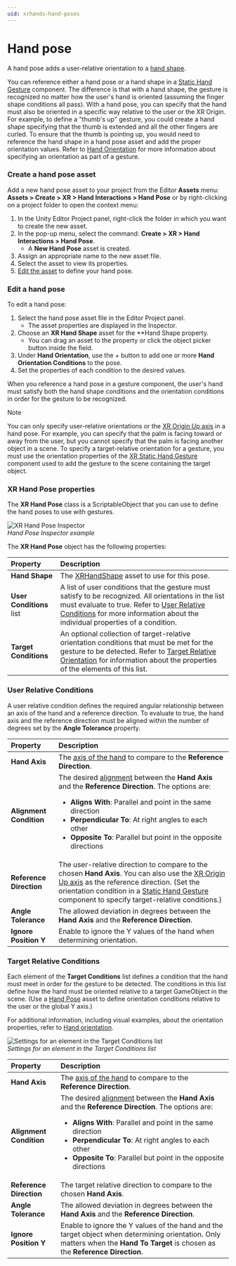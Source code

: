```yaml
---
uid: xrhands-hand-poses
---
```


# Hand pose

A hand pose adds a user-relative orientation to a [hand shape](xref:xrhands-hand-shapes).

You can reference either a hand pose or a hand shape in a [Static Hand Gesture](xref:xrhands-static-gesture-component) component. The difference is that with a hand shape, the gesture is recognized no matter how the user's hand is oriented (assuming the finger shape conditions all pass). With a hand pose, you can specify that the hand must also be oriented in a specific way relative to the user or the XR Origin. For example, to define a "thumb's up" gesture, you could create a hand shape specifying that the thumb is extended and all the other fingers are curled. To ensure that the thumb is pointing up, you would need to reference the hand shape in a hand pose asset and add the proper orientation values. Refer to [Hand Orientation](xref:xrhands-hand-orientation) for more information about specifying an orientation as part of a gesture.

### Create a hand pose asset

Add a new hand pose asset to your project from the Editor **Assets** menu: **Assets > Create > XR > Hand Interactions > Hand Pose** or by right-clicking on a project folder to open the context menu:

1. In the Unity Editor Project panel, right-click the folder in which you want to create the new asset.
2. In the pop-up menu, select the command: **Create > XR > Hand Interactions > Hand Pose**.
   * A **New Hand Pose** asset is created.
3. Assign an appropriate name to the new asset file.
4. Select the asset to view its properties.
5. [Edit the asset](#edit-a-hand-pose) to define your hand pose.

### Edit a hand pose

To edit a hand pose:

1. Select the hand pose asset file in the Editor Project panel.
   * The asset properties are displayed in the Inspector.
2. Choose an **XR Hand Shape** asset for the **Hand Shape property.
   * You can drag an asset to the property or click the object picker button inside the field.
3. Under **Hand Orientation**, use the + button to add one or more **Hand Orientation Conditions** to the pose.
4. Set the properties of each condition to the desired values.

When you reference a hand pose in a gesture component, the user's hand must satisfy both the hand shape conditions and the orientation conditions in order for the gesture to be recognized.

> [!NOTE]
> You can only specify user-relative orientations or the [XR Origin Up axis](xref:xrhands-hand-orientation#origin-up) in a hand pose. For example, you can specify that the palm is facing toward or away from the user, but you cannot specify that the palm is facing another object in a scene. To specify a target-relative orientation for a gesture, you must use the orientation properties of the [XR Static Hand Gesture](xref:xrhands-static-gesture-component) component used to add the gesture to the scene containing the target object.

### XR Hand Pose properties

The **XR Hand Pose** class is a ScriptableObject that you can use to define the hand poses to use with gestures.

![XR Hand Pose Inspector](../images/gestures/hand-pose.png) <br /> *Hand Pose Inspector example*

The **XR Hand Pose** object has the following properties:

| Property | Description |
| :------- | :---------- |
| **Hand Shape** | The [XRHandShape](xref:xrhands-hand-shapes) asset to use for this pose. |
| **User Conditions** list | A list of user conditions that the gesture must satisfy to be recognized. All orientations in the list must evaluate to true. Refer to [User Relative Conditions](#user-relative-conditions) for more information about the individual properties of a condition. |
| **Target Conditions** | An optional collection of target-relative orientation conditions that must be met for the gesture to be detected. Refer to [Target Relative Orientation](#target-relative-conditions) for information about the properties of the elements of this list. |

### User Relative Conditions

A user relative condition defines the required angular relationship between an axis of the hand and a reference direction. To evaluate to true, the hand axis and the reference direction must be aligned within the number of degrees set by the **Angle Tolerance** property.

| Property | Description |
| :------- | :---------- |
| **Hand Axis** | The [axis of the hand](xref:xrhands-hand-orientation#hand-axis) to compare to the **Reference Direction**. |
| **Alignment Condition**| The desired [alignment](xref:xrhands-hand-orientation#alignment) between the **Hand Axis** and the **Reference Direction**. The options are:<ul><li><b>Aligns With</b>: Parallel and point in the same direction</li><li><b>Perpendicular To</b>: At right angles to each other</li><li><b>Opposite To</b>: Parallel but point in the opposite directions</li></ul> |
| **Reference Direction** | The user-relative direction to compare to the chosen **Hand Axis**. You can also use the [XR Origin Up axis](xref:xrhands-hand-orientation#origin-up) as the reference direction. (Set the orientation condition in a [Static Hand Gesture](xref:xrhands-static-gesture-component) component to specify target-relative conditions.) |
| **Angle Tolerance**| The allowed deviation in degrees between the **Hand Axis** and the **Reference Direction**. |
| **Ignore Position Y** | Enable to ignore the Y values of the hand when determining orientation. |

### Target Relative Conditions

Each element of the **Target Conditions** list defines a condition that the hand must meet in order for the gesture to be detected. The conditions in this list define how the hand must be oriented relative to a target GameObject in the scene. (Use a [Hand Pose](xref:xrhands-hand-poses) asset to define orientation conditions relative to the user or the global Y axis.)

For additional information, including visual examples, about the orientation properties, refer to [Hand orientation](xref:xrhands-hand-orientation).

![Settings for an element in the Target Conditions list](../images/gestures/target-relative-orientation.png)<br/>*Settings for an element in the Target Conditions list*

| Property | Description |
| :------- | :---------- |
| **Hand Axis** | The [axis of the hand](xref:xrhands-hand-orientation#hand-axis) to compare to the **Reference Direction**. |
| **Alignment Condition** | The desired [alignment](xref:xrhands-hand-orientation#alignment) between the **Hand Axis** and the **Reference Direction**. The options are:<ul><li><b>Aligns With</b>: Parallel and point in the same direction</li><li><b>Perpendicular To</b>: At right angles to each other</li><li><b>Opposite To</b>: Parallel but point in the opposite directions</li></ul>|
| **Reference Direction** | The target relative direction to compare to the chosen **Hand Axis**. |
| **Angle Tolerance** | The allowed deviation in degrees between the **Hand Axis** and the **Reference Direction**. |
| **Ignore Position Y** | Enable to ignore the Y values of the hand and the target object when determining orientation. Only matters when the **Hand To Target** is chosen as the **Reference Direction**. |
